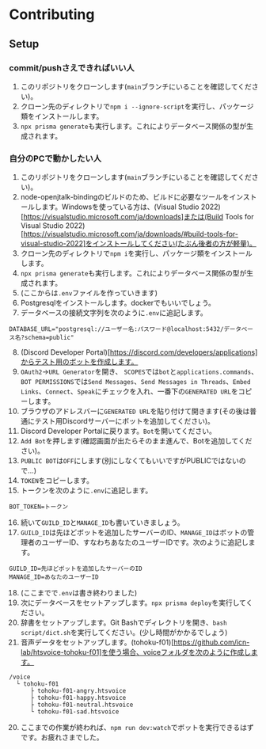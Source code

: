 # Contributing

## Setup

### commit/pushさえできればいい人
1. このリポジトリをクローンします(`main`ブランチにいることを確認してください)。
2. クローン先のディレクトリで`npm i --ignore-script`を実行し、パッケージ類をインストールします。
3. `npx prisma generate`も実行します。これによりデータベース関係の型が生成されます。

### 自分のPCで動かしたい人
1. このリポジトリをクローンします(`main`ブランチにいることを確認してください)。
2. node-openjtalk-bindingのビルドのため、ビルドに必要なツールをインストールします。Windowsを使っている方は、(Visual Studio 2022)[https://visualstudio.microsoft.com/ja/downloads]または(Build Tools for Visual Studio 2022)[https://visualstudio.microsoft.com/ja/downloads/#build-tools-for-visual-studio-2022]をインストールしてください(たぶん後者の方が軽量)。
3. クローン先のディレクトリで`npm i`を実行し、パッケージ類をインストールします。
4. `npx prisma generate`も実行します。これによりデータベース関係の型が生成されます。
5. (ここからは`.env`ファイルを作っていきます)
6. Postgresqlをインストールします。dockerでもいいでしょう。
7. データベースの接続文字列を次のように`.env`に追記します。
```
DATABASE_URL="postgresql://ユーザー名:パスワード@localhost:5432/データベース名?schema=public"
```
8. (Discord Developer Portal)[https://discord.com/developers/applications]からテスト用のボットを作成します。
9. `OAuth2`->`URL Generator`を開き、 `SCOPES`では`bot`と`applications.commands`、`BOT PERMISSIONS`では`Send Messages`、`Send Messages in Threads`、`Embed Links`、`Connect`、`Speak`にチェックを入れ、一番下の`GENERATED URL`をコピーします。
10. ブラウザのアドレスバーに`GENERATED URL`を貼り付けて開きます(その後は普通にテスト用Discordサーバーにボットを追加してください)。
11. Discord Developer Portalに戻ります。`Bot`を開いてください。
12. `Add Bot`を押します(確認画面が出たらそのまま進んで、Botを追加してください)。
13. `PUBLIC BOT`は`OFF`にします(別にしなくてもいいですがPUBLICではないので…)
14. `TOKEN`をコピーします。
15. トークンを次のように`.env`に追記します。
```
BOT_TOKEN=トークン
```
16. 続いて`GUILD_ID`と`MANAGE_ID`も書いていきましょう。
17. `GUILD_ID`は先ほどボットを追加したサーバーのID、`MANAGE_ID`はボットの管理者のユーザーID、すなわちあなたのユーザーIDです。次のように追記します。
```
GUILD_ID=先ほどボットを追加したサーバーのID
MANAGE_ID=あなたのユーザーID
```
18. (ここまでで`.env`は書き終わりました)
19. 次にデータベースをセットアップします。`npx prisma deploy`を実行してください。
20. 辞書をセットアップします。Git Bashでディレクトリを開き、`bash script/dict.sh`を実行してください。(少し時間がかかるでしょう)
21. 音声データをセットアップします。(tohoku-f01)[https://github.com/icn-lab/htsvoice-tohoku-f01]を使う場合、voiceフォルダを次のように作成します。
```
/voice
  └ tohoku-f01
      ├ tohoku-f01-angry.htsvoice
      ├ tohoku-f01-happy.htsvoice
      ├ tohoku-f01-neutral.htsvoice
      └ tohoku-f01-sad.htsvoice
```
20. ここまでの作業が終われば、`npm run dev:watch`でボットを実行できるはずです。お疲れさまでした。